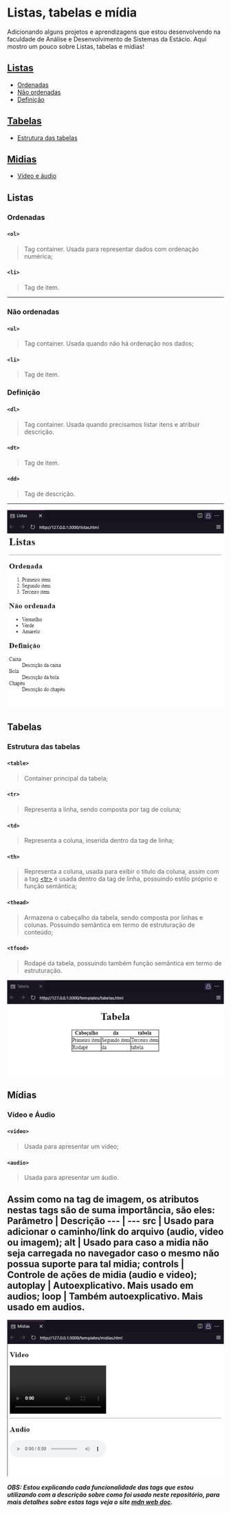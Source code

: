 # Listas, tabelas e mídia

Adicionando alguns projetos e aprendizagens que estou desenvolvendo na faculdade de Análise e Desenvolvimento de Sistemas da Estácio. Aqui mostro um pouco sobre Listas, tabelas e mídias! 

 ## [Listas](#listas)

- [Ordenadas](#ordenadas)
- [Não ordenadas](#não-ordenadas)
- [Definição](#definição)

## [Tabelas](#tabelas)

- [Estrutura das tabelas](#estrutura-das-tabelas)

## [Midias](#mídia)

- [Vídeo e áudio](#vídeo-e-áudio)

## Listas
### Ordenadas
#### ```<ol>```
> Tag container. Usada para representar dados com ordenação numérica;

#### ```<li>```
> Tag de item.
---
### Não ordenadas
#### ```<ul>```
> Tag container. Usada quando não há ordenação nos dados;

#### ```<li>```
> Tag de item.

### Definição
#### ```<dl>```
> Tag container. Usada quando precisamos listar itens e atribuir descrição.

#### ```<dt>```
> Tag de item.

#### ```<dd>```
> Tag de descrição.
---
<p align="center"><img src="src/listas.png" alt="Imagem de exemplo de listas"></p>

## Tabelas
### Estrutura das tabelas
#### ```<table>```
> Container principal da tabela;

#### ```<tr>```
> Representa a linha, sendo composta por tag de coluna;

#### ```<td>```
> Representa a coluna, inserida dentro da tag de linha;

#### ```<th>```
> Representa a coluna, usada para exibir o titulo da coluna, assim com a tag [&lt;tr&gt;](#tr) é usada dentro da tag de linha, possuindo estilo próprio e função semântica;

#### ```<thead>```
> Armazena o cabeçalho da tabela, sendo composta por linhas e colunas. Possuindo semântica em termo de estruturação de conteúdo;

#### ```<tfood>```
> Rodapé da tabela, possuindo também função semântica em termo de estruturação.

<p align="center"><img src="src/tabela.png" alt="Imagem de exemplo de tabela"></p>

## Mídias
### Vídeo e Áudio
#### ```<video>```
> Usada para apresentar um vídeo;

#### ```<audio>```
> Usada para apresentar um áudio.

Assim como na tag de imagem, os atributos nestas tags são de suma importância, são eles:
Parâmetro | Descrição
--- | ---
src | Usado para adicionar o caminho/link do arquivo (audio, video ou imagem);
alt | Usado para caso a midia não seja carregada no navegador caso o mesmo não possua suporte para tal midia;
controls | Controle de ações de midia (audio e video);
autoplay | Autoexplicativo. Mais usado em audios;
loop | Também autoexplicativo. Mais usado em audios.
---
<p align="center"><img src="src/midias.png" alt="Imagem de exemplo de midias"></p>

***OBS: Estou explicando cada funcionalidade das tags que estou utilizando com a descrição sobre como foi usado neste repositório, para mais detalhes sobre estas tags veja o site [mdn web doc](https://developer.mozilla.org/pt-BR/docs/Web/HTML).***
